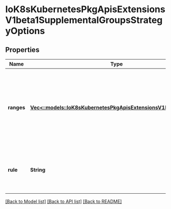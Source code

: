 # IoK8sKubernetesPkgApisExtensionsV1beta1SupplementalGroupsStrategyOptions

## Properties
Name | Type | Description | Notes
------------ | ------------- | ------------- | -------------
**ranges** | [**Vec<::models::IoK8sKubernetesPkgApisExtensionsV1beta1IdRange>**](io.k8s.kubernetes.pkg.apis.extensions.v1beta1.IDRange.md) | Ranges are the allowed ranges of supplemental groups.  If you would like to force a single supplemental group then supply a single range with the same start and end. | [optional] 
**rule** | **String** | Rule is the strategy that will dictate what supplemental groups is used in the SecurityContext. | [optional] 

[[Back to Model list]](../README.md#documentation-for-models) [[Back to API list]](../README.md#documentation-for-api-endpoints) [[Back to README]](../README.md)


